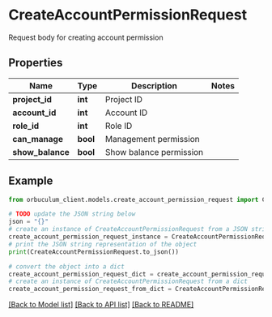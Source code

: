 # CreateAccountPermissionRequest

Request body for creating account permission

## Properties

Name | Type | Description | Notes
------------ | ------------- | ------------- | -------------
**project_id** | **int** | Project ID | 
**account_id** | **int** | Account ID | 
**role_id** | **int** | Role ID | 
**can_manage** | **bool** | Management permission | 
**show_balance** | **bool** | Show balance permission | 

## Example

```python
from orbuculum_client.models.create_account_permission_request import CreateAccountPermissionRequest

# TODO update the JSON string below
json = "{}"
# create an instance of CreateAccountPermissionRequest from a JSON string
create_account_permission_request_instance = CreateAccountPermissionRequest.from_json(json)
# print the JSON string representation of the object
print(CreateAccountPermissionRequest.to_json())

# convert the object into a dict
create_account_permission_request_dict = create_account_permission_request_instance.to_dict()
# create an instance of CreateAccountPermissionRequest from a dict
create_account_permission_request_from_dict = CreateAccountPermissionRequest.from_dict(create_account_permission_request_dict)
```
[[Back to Model list]](../README.md#documentation-for-models) [[Back to API list]](../README.md#documentation-for-api-endpoints) [[Back to README]](../README.md)


